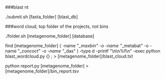 ###blast nt

./submit.sh [fasta_folder] [blast_db]



###word cloud, top folder of the projects, not bins


./folder.sh [metagenome_folder] [database]


find [metagenome_folder] \( -name "*_maxbin" -o -name "*_metabat" -o -name "*_concoct" -o -name "*_das" \)  -type d  -printf "\n\n%f\n" -exec python blast_wordcloud.py {} \;  > [metagenome_folder]/blast_cloud.txt


python report.py [metagenome_folder]  >  [metagenome_folder]/bin_report.tsv